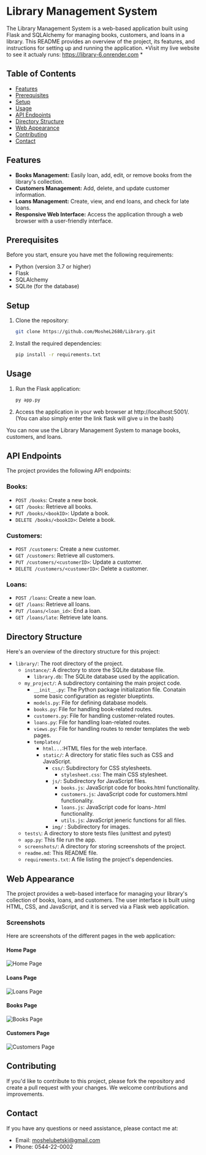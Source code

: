 # Library Management System

The Library Management System is a web-based application built using Flask and SQLAlchemy for managing books, customers, and loans in a library. This README provides an overview of the project, its features, and instructions for setting up and running the application.
*Visit my live website to see it actualy runs: https://library-6.onrender.com *

## Table of Contents

- [Features](#features)
- [Prerequisites](#prerequisites)
- [Setup](#setup)
- [Usage](#usage)
- [API Endpoints](#api-endpoints)
- [Directory Structure](#directory-structure)
- [Web Appearance](#web-appearance)
- [Contributing](#contributing)
- [Contact](#contact)

## Features

- **Books Management:** Easily loan, add, edit, or remove books from the library's collection.
- **Customers Management:** Add, delete, and update customer information.
- **Loans Management:** Create, view, and end loans, and check for late loans.
- **Responsive Web Interface:** Access the application through a web browser with a user-friendly interface.

## Prerequisites

Before you start, ensure you have met the following requirements:

- Python (version 3.7 or higher)
- Flask
- SQLAlchemy
- SQLite (for the database)

## Setup

1. Clone the repository:

   ```bash
   git clone https://github.com/MosheL2680/Library.git

2. Install the required dependencies:

    ```bash
    pip install -r requirements.txt

## Usage

1. Run the Flask application:

    ```bash
    py app.py

2. Access the application in your web browser at http://localhost:5001/. (You can also simply enter the link flask will give u in the bash)

You can now use the Library Management System to manage books, customers, and loans.

## API Endpoints

The project provides the following API endpoints:

### Books:

- `POST /books`: Create a new book.
- `GET /books`: Retrieve all books.
- `PUT /books/<bookID>`: Update a book.
- `DELETE /books/<bookID>`: Delete a book.

### Customers:

- `POST /customers`: Create a new customer.
- `GET /customers`: Retrieve all customers.
- `PUT /customers/<customerID>`: Update a customer.
- `DELETE /customers/<customerID>`: Delete a customer.

### Loans:

- `POST /loans`: Create a new loan.
- `GET /loans`: Retrieve all loans.
- `PUT /loans/<loan_id>`: End a loan.
- `GET /loans/late`: Retrieve late loans.

## Directory Structure

Here's an overview of the directory structure for this project:

- `library/`: The root directory of the project.
    - `instance/`: A directory to store the SQLite database file.
      - `library.db`: The SQLite database used by the application.
    - `my_project/`: A subdirectory containing the main project code.
      - `__init__.py`: The Python package initialization file. Conatain some basic configuration as register blueptints.
      - `models.py`: File for defining database models.
      - `books.py`: File for handling book-related routes.
      - `customers.py`: File for handling customer-related routes.
      - `loans.py`: File for handling loan-related routes.
      - `views.py`: File for handling routes to render templates the web pages.
      - `templates/`
         - `html...`:HTML files for the web interface.
         - `static/`: A directory for static files such as CSS and JavaScript.
           - `css/`: Subdirectory for CSS stylesheets.
             - `stylesheet.css`: The main CSS stylesheet.
           - `js/`: Subdirectory for JavaScript files.
             - `books.js`: JavaScript code for books.html functionality.
             - `customers.js`: JavaScript code for customers.html functionality.
             - `loans.js`: JavaScript code for loans-.html functionality.
             - `utils.js`: JavaScript jeneric functions for all files. 
           - `img/` : Subdirectory for images.
    - `tests\`: A directory to store tests files (unittest and pytest)
  - `app.py`: This file run the app.
  - `screenshots/`: A directory for storing screenshots of the project.
  - `readme.md`: This README file.
  - `requirements.txt`: A file listing the project's dependencies.
      



## Web Appearance

The project provides a web-based interface for managing your library's collection of books, loans, and customers. The user interface is built using HTML, CSS, and JavaScript, and it is served via a Flask web application.

### Screenshots

Here are screenshots of the different pages in the web application:

#### Home Page
![Home Page](screenshots/home.png)

#### Loans Page
![Loans Page](screenshots/loans.png)

#### Books Page
![Books Page](screenshots/books.png)

#### Customers Page
![Customers Page](screenshots/customers.png)


## Contributing

If you'd like to contribute to this project, please fork the repository and create a pull request with your changes. We welcome contributions and improvements.

## Contact

If you have any questions or need assistance, please contact me at:

- Email: moshelubetski@gmail.com
- Phone: 0544-22-0002






